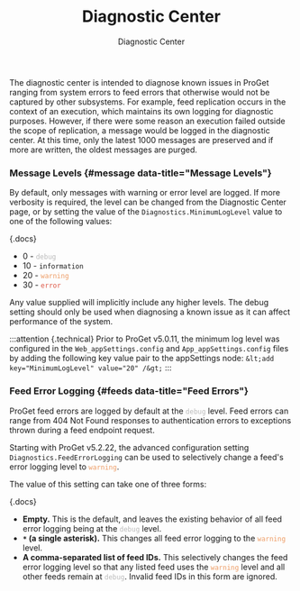 ﻿---
title: Diagnostic Center
subtitle: Diagnostic Center
sequence: 300
keywords: proget,diagnostics
---

The diagnostic center is intended to diagnose known issues in ProGet ranging from system errors to feed errors that otherwise would not be captured by other subsystems. For example, feed replication occurs in the context of an execution, which maintains its own logging for diagnostic purposes. However, if there were some reason an execution failed outside the scope of replication, a message would be logged in the diagnostic center. At this time, only the latest 1000 messages are preserved and if more are written, the oldest messages are purged.

### Message Levels {#message data-title="Message Levels"}

By default, only messages with warning or error level are logged. If more verbosity is required, the level can be changed from the
Diagnostic Center page, or by setting the value of the `Diagnostics.MinimumLogLevel` value to one of the following values:

{.docs}
- 0 - <span style="color: #bbb;">`debug`</span>
- 10 - `information`
- 20 - <span style="color: #ee9d66;">`warning`</span>
- 30 - <span style="color: #de5948;">`error`</span>

Any value supplied will implicitly include any higher levels. The debug setting should only be used when diagnosing a known issue as it can affect performance of the system.

:::attention {.technical}
Prior to ProGet v5.0.11, the minimum log level was configured in the `Web_appSettings.config` and `App_appSettings.config` files by adding the following key value pair to the appSettings node:
`&lt;add key="MinimumLogLevel" value="20" /&gt;`
:::

### Feed Error Logging {#feeds data-title="Feed Errors"}

ProGet feed errors are logged by default at the <span style="color: #bbb;">`debug`</span> level. Feed errors can range from 404 Not Found responses to authentication errors to exceptions thrown during a feed endpoint request.

Starting with ProGet v5.2.22, the advanced configuration setting `Diagnostics.FeedErrorLogging` can be used to selectively change a feed's error logging level to <span style="color: #ee9d66;">`warning`</span>.

The value of this setting can take one of three forms:

{.docs}
- **Empty.** This is the default, and leaves the existing behavior of all feed error logging being at the <span style="color: #bbb;">`debug`</span> level.
- **`*` (a single asterisk).** This changes all feed error logging to the <span style="color: #ee9d66;">`warning`</span> level.
- **A comma-separated list of feed IDs.** This selectively changes the feed error logging level so that any listed feed uses the <span style="color: #ee9d66;">`warning`</span> level and all other feeds remain at <span style="color: #bbb;">`debug`</span>. Invalid feed IDs in this form are ignored.
